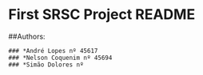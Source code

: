 # First SRSC Project README

##Authors:

	### *André Lopes nº 45617
	### *Nelson Coquenim nº 45694
	### *Simão Dolores nº 
